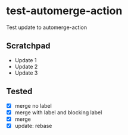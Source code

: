 # test-automerge-action
Test update to automerge-action

## Scratchpad
- Update 1
- Update 2
- Update 3


## Tested
- [x] merge no label
- [x] merge with label and blocking label
- [x] merge
- [x] update: rebase
